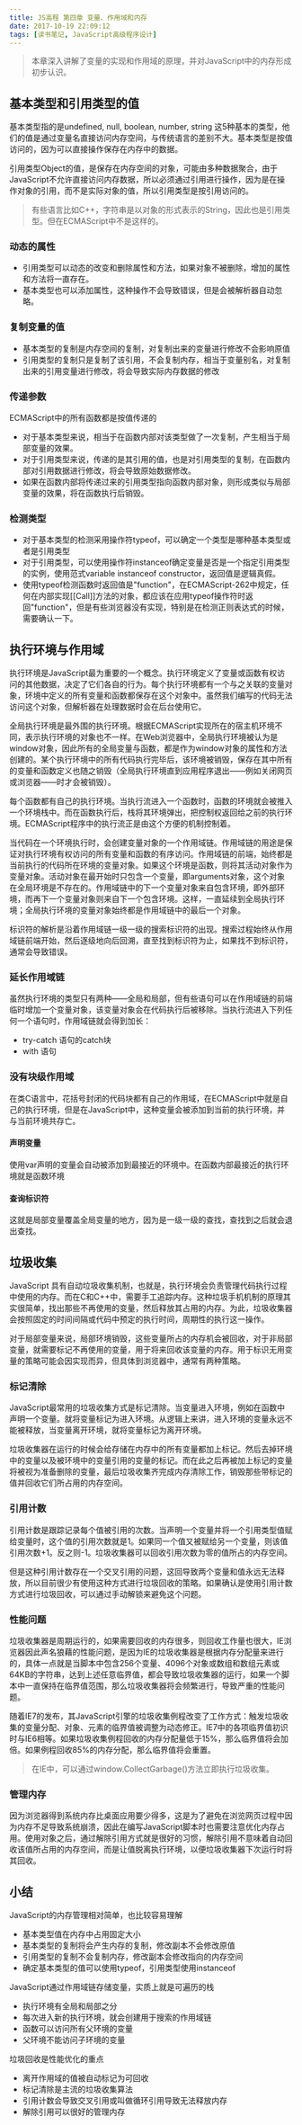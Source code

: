 ```yaml
---
title: JS高程 第四章 变量、作用域和内存
date: 2017-10-19 22:09:12
tags: [读书笔记, JavaScript高级程序设计]
---
```

> 本章深入讲解了变量的实现和作用域的原理，并对JavaScript中的内存形成初步认识。

<!--more-->

## 基本类型和引用类型的值

基本类型指的是undefined, null, boolean, number, string 这5种基本的类型，他们的值是通过变量名直接访问内存空间，与传统语言的差别不大。基本类型是按值访问的，因为可以直接操作保存在内存中的数据。

引用类型Object的值，是保存在内存空间的对象，可能由多种数据聚合，由于JavaScript不允许直接访问内存数据，所以必须通过引用进行操作，因为是在操作对象的引用，而不是实际对象的值，所以引用类型是按引用访问的。

> 有些语言比如C++，字符串是以对象的形式表示的String，因此也是引用类型。但在ECMAScript中不是这样的。

### 动态的属性

- 引用类型可以动态的改变和删除属性和方法，如果对象不被删除，增加的属性和方法将一直存在。
- 基本类型也可以添加属性，这种操作不会导致错误，但是会被解析器自动忽略。

### 复制变量的值

- 基本类型的复制是内存空间的复制，对复制出来的变量进行修改不会影响原值
- 引用类型的复制只是复制了该引用，不会复制内存，相当于变量别名，对复制出来的引用变量进行修改，将会导致实际内存数据的修改

### 传递参数

ECMAScript中的所有函数都是按值传递的

- 对于基本类型来说，相当于在函数内部对该类型做了一次复制，产生相当于局部变量的效果。
- 对于引用类型来说，传递的是其引用的值，也是对引用类型的复制，在函数内部对引用数据进行修改，将会导致原始数据修改。
- 如果在函数内部将传递过来的引用类型指向函数内部对象，则形成类似与局部变量的效果，将在函数执行后销毁。

### 检测类型

- 对于基本类型的检测采用操作符typeof，可以确定一个类型是哪种基本类型或者是引用类型
- 对于引用类型，可以使用操作符instanceof确定变量是否是一个指定引用类型的实例，使用范式variable instanceof constructor，返回值是逻辑真假。
- 使用typeof检测函数时返回值是"function"，在ECMAScript-262中规定，任何在内部实现[[Call]]方法的对象，都应该在应用typeof操作符时返回"function"，但是有些浏览器没有实现，特别是在检测正则表达式的时候，需要确认一下。

## 执行环境与作用域

执行环境是JavaScript最为重要的一个概念。执行环境定义了变量或函数有权访问的其他数据，决定了它们各自的行为。每个执行环境都有一个与之关联的变量对象，环境中定义的所有变量和函数都保存在这个对象中。虽然我们编写的代码无法访问这个对象，但解析器在处理数据时会在后台使用它。

全局执行环境是最外围的执行环境。根据ECMAScript实现所在的宿主机环境不同，表示执行环境的对象也不一样。在Web浏览器中，全局执行环境被认为是window对象，因此所有的全局变量与函数，都是作为window对象的属性和方法创建的。某个执行环境中的所有代码执行完毕后，该环境被销毁，保存在其中所有的变量和函数定义也随之销毁（全局执行环境直到应用程序退出——例如关闭网页或浏览器——时才会被销毁）。

每个函数都有自己的执行环境。当执行流进入一个函数时，函数的环境就会被推入一个环境栈中。而在函数执行后，栈将其环境弹出，把控制权返回给之前的执行环境。ECMAScript程序中的执行流正是由这个方便的机制控制着。

当代码在一个环境执行时，会创建变量对象的一个作用域链。作用域链的用途是保证对执行环境有权访问的所有变量和函数的有序访问。作用域链的前端，始终都是当前执行的代码所在环境的变量对象。如果这个环境是函数，则将其活动对象作为变量对象。活动对象在最开始时只包含一个变量，即arguments对象，这个对象在全局环境是不存在的。作用域链中的下一个变量对象来自包含环境，即外部环境，而再下一个变量对象则来自下一个包含环境。这样，一直延续到全局执行环境；全局执行环境的变量对象始终都是作用域链中的最后一个对象。

标识符的解析是沿着作用域链一级一级的搜索标识符的出现。搜索过程始终从作用域链前端开始，然后逐级地向后回溯，直至找到标识符为止，如果找不到标识符，通常会导致错误。

### 延长作用域链
 
 虽然执行环境的类型只有两种——全局和局部，但有些语句可以在作用域链的前端临时增加一个变量对象，该变量对象会在代码执行后被移除。当执行流进入下列任何一个语句时，作用域链就会得到加长：
 
 - try-catch 语句的catch块
 - with 语句
 
### 没有块级作用域

在类C语言中，花括号封闭的代码块都有自己的作用域，在ECMAScript中就是自己的执行环境，但是在JavaScript中，这种变量会被添加到当前的执行环境，并与当前环境共存亡。

#### 声明变量

使用var声明的变量会自动被添加到最接近的环境中。在函数内部最接近的执行环境就是函数环境

#### 查询标识符

这就是局部变量覆盖全局变量的地方，因为是一级一级的查找，查找到之后就会退出查找。

## 垃圾收集

JavaScript 具有自动垃圾收集机制，也就是，执行环境会负责管理代码执行过程中使用的内存。而在C和C++中，需要手工追踪内存。这种垃圾手机机制的原理其实很简单，找出那些不再使用的变量，然后释放其占用的内存。为此，垃圾收集器会按照固定的时间间隔或代码中预定的执行时间，周期性的执行这一操作。

对于局部变量来说，局部环境销毁，这些变量所占的内存机会被回收，对于非局部变量，就需要标记不再使用的变量，用于将来回收该变量的内存。用于标识无用变量的策略可能会因实现而异，但具体到浏览器中，通常有两种策略。

### 标记清除

JavaScript最常用的垃圾收集方式是标记清除。当变量进入环境，例如在函数中声明一个变量。就将变量标记为进入环境。从逻辑上来讲，进入环境的变量永远不能被释放，当变量离开环境，就将变量标记为离开环境。

垃圾收集器在运行的时候会给存储在内存中的所有变量都加上标记。然后去掉环境中的变量以及被环境中的变量引用的变量的标记。而在此之后再被加上标记的变量将被视为准备删除的变量，最后垃圾收集齐完成内存清除工作，销毁那些带标记的值并回收它们所占用的内存空间。

### 引用计数

引用计数是跟踪记录每个值被引用的次数。当声明一个变量并将一个引用类型值赋给变量时，这个值的引用次数就是1。如果同一个值又被赋给另一个变量，则该值引用次数+1。反之则-1。垃圾收集器可以回收引用次数为零的值所占的内存空间。

但是这种引用计数存在一个交叉引用的问题，这回导致两个变量和值永远无法释放，所以目前很少有使用这种方式进行垃圾回收的策略。如果确认是使用引用计数方式进行垃圾回收，可以通过手动解锁来避免这个问题。

### 性能问题

垃圾收集器是周期运行的，如果需要回收的内存很多，则回收工作量也很大，IE浏览器因此声名狼藉的性能问题，是因为IE的垃圾收集器是根据内存分配量来进行的，具体一点就是当脚本中包含256个变量、4096个对象或数组和数组元素或64KB的字符串，达到上述任意临界值，都会导致垃圾收集器的运行，如果一个脚本中一直保持在临界值范围，那么垃圾收集器将会频繁进行，导致严重的性能问题。

随着IE7的发布，其JavaScript引擎的垃圾收集例程改变了工作方式：触发垃圾收集的变量分配、对象、元素的临界值被调整为动态修正。IE7中的各项临界值初识时与IE6相等。如果垃圾收集例程回收的内存分配量低于15%，那么临界值将会加倍。如果例程回收85%的内存分配，那么临界值将会重置。

> 在IE中，可以通过window.CollectGarbage()方法立即执行垃圾收集。

### 管理内存

因为浏览器得到系统内存比桌面应用要少得多，这是为了避免在浏览网页过程中因为内存不足导致系统崩溃，因此在编写JavaScript脚本时也需要注意优化内存占用。使用对象之后，通过解除引用方式就是很好的习惯，解除引用不意味着自动回收该值所占用的内存空间，而是让值脱离执行环境，以便垃圾收集器下次运行时将其回收。

## 小结

JavaScript的内存管理相对简单，也比较容易理解

- 基本类型值在内存中占用固定大小
- 基本类型的复制将会产生内存的复制，修改副本不会修改原值
- 引用类型的复制不会复制内存，修改副本会修改指向的内存空间
- 确定基本类型的值可以使用typeof，引用类型使用instanceof

JavaScript通过作用域链存储变量，实质上就是可遍历的栈

- 执行环境有全局和局部之分
- 每次进入新的执行环境，就会创建用于搜索的作用域链
- 函数可以访问所有父环境的变量
- 父环境不能访问子环境的变量

垃圾回收是性能优化的重点

- 离开作用域的值被自动标记为可回收
- 标记清除是主流的垃圾收集算法
- 引用计数会导致交叉引用或叫做循环引用导致无法释放内存
- 解除引用可以很好的管理内存

